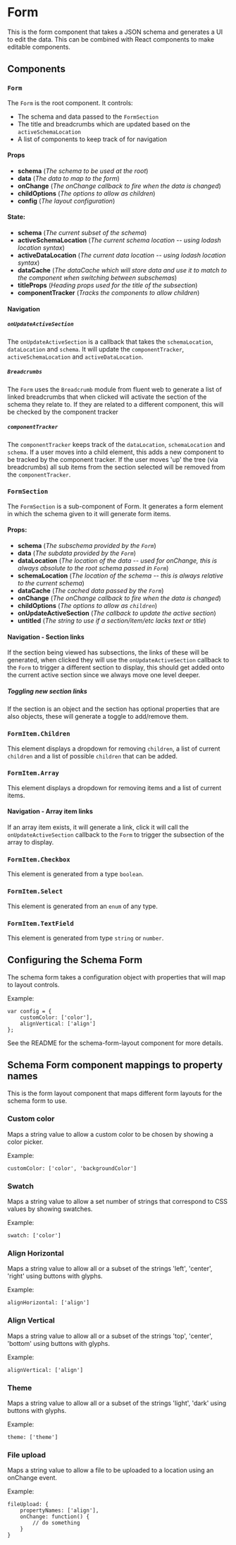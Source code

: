 # Form
This is the form component that takes a JSON schema and generates a UI to edit the data. This can be combined with React components to make editable components.

## Components
### `Form`
The `Form` is the root component.
It controls:
- The schema and data passed to the `FormSection`
- The title and breadcrumbs which are updated based on the `activeSchemaLocation`
- A list of components to keep track of for navigation

#### Props
- **schema** (*The schema to be used at the root*)
- **data** (*The data to map to the form*)
- **onChange** (*The onChange callback to fire when the data is changed*)
- **childOptions** (*The options to allow as children*)
- **config** (*The layout configuration*)

#### State:
- **schema** (*The current subset of the schema*)
- **activeSchemaLocation** (*The current schema location -- using lodash location syntax*)
- **activeDataLocation** (*The current data location -- using lodash location syntax*)
- **dataCache** (*The dataCache which will store data and use it to match to the component when switching between subschemas*)
- **titleProps** (*Heading props used for the title of the subsection*)
- **componentTracker** (*Tracks the components to allow children*)

#### Navigation
##### `onUpdateActiveSection`
The `onUpdateActiveSection` is a callback that takes the `schemaLocation`, `dataLocation` and `schema`. It will update the `componentTracker`, `activeSchemaLocation` and `activeDataLocation`.

##### `Breadcrumbs`
The `Form` uses the `Breadcrumb` module from fluent web to generate a list of linked breadcrumbs that when clicked will activate the section of the schema they relate to. If they are related to a different component, this will be checked by the component tracker

##### `componentTracker`
The `componentTracker` keeps track of the `dataLocation`, `schemaLocation` and `schema`. If a user moves into a child element, this adds a new component to be tracked by the component tracker. If the user moves 'up' the tree (via breadcrumbs) all sub items from the section selected will be removed from the `componentTracker`.

### `FormSection`
The `FormSection` is a sub-component of Form. It generates a form element in which the schema given to it will generate form items.

#### Props:
- **schema** (*The subschema provided by the `Form`*)
- **data** (*The subdata provided by the `Form`*)
- **dataLocation** (*The location of the data -- used for onChange, this is always absolute to the root schema passed in `Form`*)
- **schemaLocation** (*The location of the schema -- this is always relative to the current schema*)
- **dataCache** (*The cached data passed by the `Form`*)
- **onChange** (*The onChange callback to fire when the data is changed*)
- **childOptions** (*The options to allow as `children`*)
- **onUpdateActiveSection** (*The callback to update the active section*)
- **untitled** (*The string to use if a section/item/etc lacks text or title*)

#### Navigation - Section links
If the section being viewed has subsections, the links of these will be generated, when clicked they will use the `onUpdateActiveSection` callback to the `Form` to trigger a different section to display, this should get added onto the current active section since we always move one level deeper.

##### Toggling new section links
If the section is an object and the section has optional properties that are also objects, these will generate a toggle to add/remove them.

### `FormItem.Children`
This element displays a dropdown for removing `children`, a list of current `children` and a list of possible `children` that can be added.

### `FormItem.Array`
This element displays a dropdown for removing items and a list of current items.

#### Navigation - Array item links
If an array item exists, it will generate a link, click it will call the `onUpdateActiveSection` callback to the `Form` to trigger the subsection of the array to display.

### `FormItem.Checkbox`
This element is generated from a type `boolean`.

### `FormItem.Select`
This element is generated from an `enum` of any type.

### `FormItem.TextField`
This element is generated from type `string` or `number`.

## Configuring the Schema Form
The schema form takes a configuration object with properties that will map to layout controls.

Example:
```
var config = {
    customColor: ['color'],
    alignVertical: ['align']
};
```

See the README for the schema-form-layout component for more details.

## Schema Form component mappings to property names
This is the form layout component that maps different form layouts for the schema form to use.

### Custom color
Maps a string value to allow a custom color to be chosen by showing a color picker.

Example:
```
customColor: ['color', 'backgroundColor']
```

### Swatch
Maps a string value to allow a set number of strings that correspond to CSS values by showing swatches.

Example:
```
swatch: ['color']
```

### Align Horizontal
Maps a string value to allow all or a subset of the strings 'left', 'center', 'right' using buttons with glyphs.

Example:
```
alignHorizontal: ['align']
```

### Align Vertical
Maps a string value to allow all or a subset of the strings 'top', 'center', 'bottom' using buttons with glyphs.

Example:
```
alignVertical: ['align']
```

### Theme
Maps a string value to allow all or a subset of the strings 'light', 'dark' using buttons with glyphs.

Example:
```
theme: ['theme']
```

### File upload
Maps a string value to allow a file to be uploaded to a location using an onChange event.

Example:
```
fileUpload: {
    propertyNames: ['align'],
    onChange: function() {
        // do something
    }
}
```